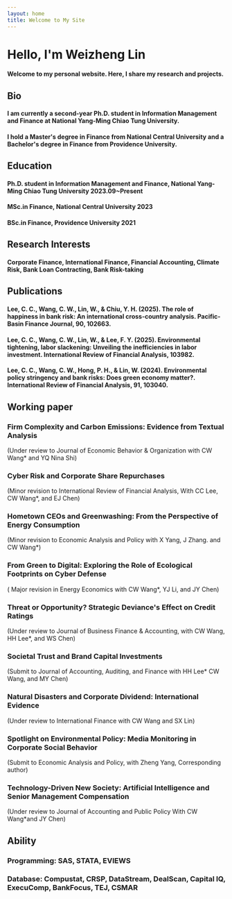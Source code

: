 ```yaml
---
layout: home
title: Welcome to My Site
---
```

# Hello, I'm Weizheng Lin
#### Welcome to my personal website. Here, I share my research and projects.

## Bio
#### I am currently a second-year Ph.D. student in Information Management and Finance at National Yang-Ming Chiao Tung University.  
#### I hold a Master's degree in Finance from National Central University and a Bachelor's degree in Finance from Providence University.

## Education
#### Ph.D. student in Information Management and Finance, National Yang-Ming Chiao Tung University    2023.09~Present  
#### MSc.in Finance, National Central University     2023  
#### BSc.in Finance, Providence University     2021  

## Research Interests
#### Corporate Finance, International Finance, Financial Accounting, Climate Risk, Bank Loan Contracting, Bank Risk-taking

## Publications
#### Lee, C. C., Wang, C. W., Lin, W., & Chiu, Y. H. (2025). The role of happiness in bank risk: An international cross-country analysis. Pacific-Basin Finance Journal, 90, 102663.  
#### Lee, C. C., Wang, C. W., Lin, W., & Lee, F. Y. (2025). Environmental tightening, labor slackening: Unveiling the inefficiencies in labor investment. International Review of Financial Analysis, 103982.  
#### Lee, C. C., Wang, C. W., Hong, P. H., & Lin, W. (2024). Environmental policy stringency and bank risks: Does green economy matter?. International Review of Financial Analysis, 91, 103040.  

## Working paper 
### Firm Complexity and Carbon Emissions: Evidence from Textual Analysis  
(Under review to Journal of Economic Behavior & Organization with CW Wang* and YQ Nina Shi)  
### Cyber Risk and Corporate Share Repurchases  
(Minor revision to International Review of Financial Analysis, With CC Lee, CW Wang*, and EJ Chen)    
### Hometown CEOs and Greenwashing: From the Perspective of Energy Consumption  
(Minor revision to Economic Analysis and Policy with X Yang, J Zhang. and CW Wang*)  
### From Green to Digital: Exploring the Role of Ecological Footprints on Cyber Defense   
( Major revision in Energy Economics with CW Wang*, YJ Li, and JY Chen)  
### Threat or Opportunity? Strategic Deviance's Effect on Credit Ratings   
(Under review to Journal of Business Finance & Accounting, with CW Wang, HH Lee*, and WS Chen)  
### Societal Trust and Brand Capital Investments  
(Submit to Journal of Accounting, Auditing, and Finance with HH Lee* CW Wang, and MY Chen)  
### Natural Disasters and Corporate Dividend: International Evidence  
(Under review to International Finance with CW Wang and SX Lin)  
### Spotlight on Environmental Policy: Media Monitoring in Corporate Social Behavior   
(Submit to Economic Analysis and Policy, with Zheng Yang, Corresponding author)  
### Technology-Driven New Society: Artificial Intelligence and Senior Management Compensation  
(Under review to Journal of Accounting and Public Policy With CW Wang*and JY Chen)  

## Ability
### Programming: SAS, STATA, EVIEWS  
### Database: Compustat, CRSP, DataStream, DealScan, Capital IQ, ExecuComp, BankFocus, TEJ, CSMAR  
